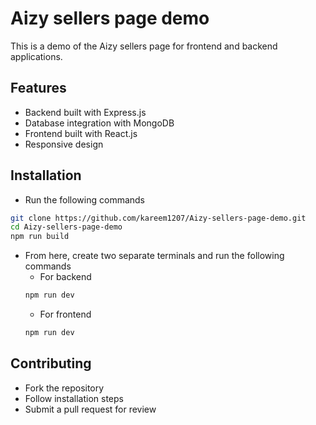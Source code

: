 # Aizy sellers page demo

This is a demo of the Aizy sellers page for frontend and backend applications.

## Features

- Backend built with Express.js
- Database integration with MongoDB
- Frontend built with React.js
- Responsive design

## Installation

- Run the following commands

```bash
git clone https://github.com/kareem1207/Aizy-sellers-page-demo.git
cd Aizy-sellers-page-demo
npm run build
```

- From here, create two separate terminals and run the following commands
    - For backend
    ```bash
    npm run dev
    ```
    - For frontend
    ```bash
    npm run dev
    ```

## Contributing
- Fork the repository
- Follow installation steps
- Submit a pull request for review

